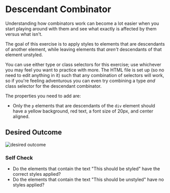 # Descendant Combinator
Understanding how combinators work can become a lot easier when you start playing around with them and 
see what exactly is affected by them versus what isn't.

The goal of this exercise is to apply styles to elements that are descendants of another element, while 
leaving elements that *aren't* descendants of that element unstyled.

You can use either type or class selectors for this exercise; use whichever you may feel you want to 
practice with more. The HTML file is set up (so no need to edit anything in it) such that any 
combination of selectors will work, so if you're feeling adventurous you can even try combining a type 
*and* class selector for the descendant combinator.

The properties you need to add are:

* Only the `p` elements that are descendants of the `div` element should have a yellow background, red 
text, a font size of 20px, and center aligned.

## Desired Outcome
![desired outcome](./desired-outcome.png)


### Self Check
- Do the elements that contain the text "This should be styled" have the correct styles applied?
- Do the elements that contain the text "This should be unstyled" have no styles applied?
